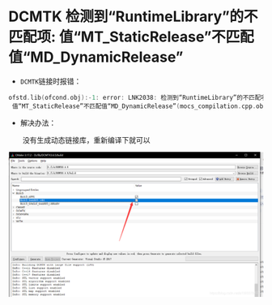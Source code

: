 # DCMTK   检测到“RuntimeLibrary”的不匹配项: 值“MT_StaticRelease”不匹配值“MD_DynamicRelease”


* `DCMTK`链接时报错：

```cpp
ofstd.lib(ofcond.obj):-1: error: LNK2038: 检测到“RuntimeLibrary”的不匹配项:
 值“MT_StaticRelease”不匹配值“MD_DynamicRelease”(mocs_compilation.cpp.obj 中)
```
* 解决办法：  

&emsp;&emsp;没有生成动态链接库，重新编译下就可以

![](vx_images/20210118194436183.png)









